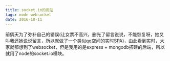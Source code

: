 ```yaml
---
title: socket.io的用法
tags: node websocket
date: 2016-10-11
---
```

前俩天为了弥补自己的错误(让女票不高兴，删光了留言说说，不能恢复呀，她又叫我还她说说留言，所以就做了一个类似qq空间的实时SPA)，由此看到实时，大家就都想到了websocket，但是我用的是express + mongodb搭建的后端，所以就用了node的socket.io模块。

